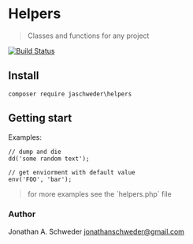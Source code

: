 # Helpers
> Classes and functions for any project

[![Build Status](https://travis-ci.org/jaswdr/helpers.svg?branch=master)](https://travis-ci.org/jaswdr/helpers)

## Install
```
composer require jaschweder\helpers
```

## Getting start
Examples:
```
// dump and die
dd('some random text');

// get enviorment with default value
env('FOO', 'bar');
```
> for more examples see the ´helpers.php´ file

### Author
Jonathan A. Schweder <jonathanschweder@gmail.com>
